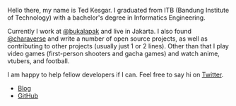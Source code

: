 Hello there, my name is Ted Kesgar. I graduated from ITB (Bandung Institute of
Technology) with a bachelor's degree in Informatics Engineering.

Currently I work at [@bukalapak][bukalapak] and live in Jakarta. I also found
[@charaverse][charaverse] and write a number of open source projects, as well as
contributing to other projects (usually just 1 or 2 lines). Other than that I
play video games (first-person shooters and gacha games) and watch anime,
vtubers, and football.

I am happy to help fellow developers if I can. Feel free to say hi on
[Twitter][tkesgar-twitter].

- [Blog](https://tkesgar.space/blog)
- [GitHub](https://github.com/tkesgar)

[bukalapak]: https://github.com/bukalapak
[charaverse]: https://github.com/charaverse
[tkesgar-twitter]: https://twitter.com/tkesgar
